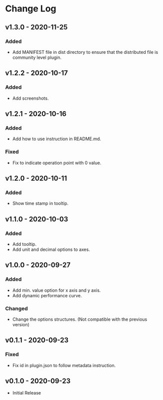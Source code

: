 # Change Log

## v1.3.0 - 2020-11-25
### Added
- Add MANIFEST file in dist directory to ensure that the distributed file is community level plugin.

## v1.2.2 - 2020-10-17
### Added
- Add screenshots.

## v1.2.1 - 2020-10-16
### Added
- Add how to use instruction in README.md.
### Fixed
- Fix to indicate operation point with 0 value.

## v1.2.0 - 2020-10-11
### Added
- Show time stamp in tooltip.

## v1.1.0 - 2020-10-03
### Added
- Add tooltip.
- Add unit and decimal options to axes.

## v1.0.0 - 2020-09-27
### Added
- Add min. value option for x axis and y axis.
- Add dynamic performance curve.
### Changed
- Change the options structures. (Not compatible with the previous version)

## v0.1.1 - 2020-09-23
### Fixed
- Fix id in plugin.json to follow metadata instruction.

## v0.1.0 - 2020-09-23
- Initial Release
